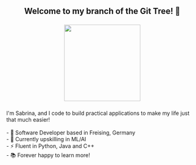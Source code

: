 <h2 align="center">Welcome to my branch of the Git Tree! 👋</h2>

###

<div align="center">
  <img height="200" src="https://media0.giphy.com/media/v1.Y2lkPTc5MGI3NjExMTVtZnRreG42d29nODRrZDZqdWtoejVzbjVqdTQ3bHFvdzA0bXR6diZlcD12MV9pbnRlcm5hbF9naWZfYnlfaWQmY3Q9Zw/LMcB8XospGZO8UQq87/giphy.gif"  />
</div>

###

<p align="left">I'm Sabrina, and I code to build practical applications to make my life just that much easier!<br><br>- 🔭 Software Developer based in Freising, Germany<br>- 🧮 Currently upskilling in ML/AI<br>- ⚡ Fluent in Python, Java and C++<br>- 📚 Forever happy to learn more!</p>

###
